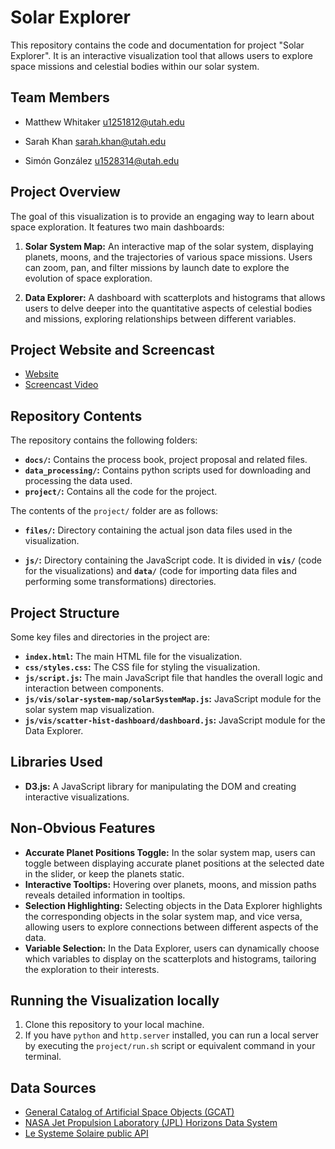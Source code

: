 # Solar Explorer

This repository contains the code and documentation for project "Solar Explorer". It is an interactive visualization tool that allows users to explore space missions and celestial bodies within our solar system.

## Team Members

- Matthew Whitaker u1251812@utah.edu

- Sarah Khan sarah.khan@utah.edu

- Simón González u1528314@utah.edu



## Project Overview

The goal of this visualization is to provide an engaging way to learn about space exploration. It features two main dashboards:

1.  **Solar System Map:** An interactive map of the solar system, displaying planets, moons, and the trajectories of various space missions. Users can zoom, pan, and filter missions by launch date to explore the evolution of space exploration.

2.  **Data Explorer:** A dashboard with scatterplots and histograms that allows users to delve deeper into the quantitative aspects of celestial bodies and missions, exploring relationships between different variables.

## Project Website and Screencast

*   [Website](https://dataviscourse2024.github.io/group-project-astronomy-visualization-2/)
*   [Screencast Video](https://www.youtube.com/watch?v=8MEvtGncpBU)

## Repository Contents

The repository contains the following folders:
*  **`docs/`:**  Contains the process book, project proposal and related files.
*   **`data_processing/`:**  Contains python scripts used for downloading and processing the data used.
*  **`project/`:**  Contains all the code for the project.

The contents of the `project/` folder are as follows:

*   **`files/`:** Directory containing the actual json data files used in the visualization.

*  **`js/`:** Directory containing the JavaScript code. It is divided in **`vis/`** (code for the visualizations) and **`data/`** (code for importing data files and performing some transformations) directories.

## Project Structure

Some key files and directories in the project are:

*   **`index.html`:** The main HTML file for the visualization.
*   **`css/styles.css`:** The CSS file for styling the visualization.
*   **`js/script.js`:** The main JavaScript file that handles the overall logic and interaction between components.
*   **`js/vis/solar-system-map/solarSystemMap.js`:**  JavaScript module for the solar system map visualization.
*   **`js/vis/scatter-hist-dashboard/dashboard.js`:** JavaScript module for the Data Explorer.

## Libraries Used

*   **D3.js:**  A JavaScript library for manipulating the DOM and creating interactive visualizations.

## Non-Obvious Features

*   **Accurate Planet Positions Toggle:**  In the solar system map, users can toggle between displaying accurate planet positions at the selected date in the slider, or keep the planets static. 
*   **Interactive Tooltips:** Hovering over planets, moons, and mission paths reveals detailed information in tooltips.
*   **Selection Highlighting:** Selecting objects in the Data Explorer highlights the corresponding objects in the solar system map, and vice versa, allowing users to explore connections between different aspects of the data.
*   **Variable Selection:** In the Data Explorer, users can dynamically choose which variables to display on the scatterplots and histograms, tailoring the exploration to their interests.

## Running the Visualization locally

1.  Clone this repository to your local machine.
2.  If you have `python` and `http.server` installed, you can run a local server by executing the `project/run.sh` script or equivalent command in your terminal.

## Data Sources

*   [General Catalog of Artificial Space Objects (GCAT)](https://planet4589.org/space/gcat/index.html)
*   [NASA Jet Propulsion Laboratory (JPL) Horizons Data System](https://ssd.jpl.nasa.gov/horizons/)
*  [Le Systeme Solaire public API](https://api.le-systeme-solaire.net/rest/bodies/)